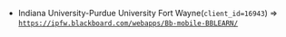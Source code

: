  - Indiana University-Purdue University Fort Wayne(`client_id=16943`) => [`https://ipfw.blackboard.com/webapps/Bb-mobile-BBLEARN/`](https://ipfw.blackboard.com/webapps/Bb-mobile-BBLEARN/)
